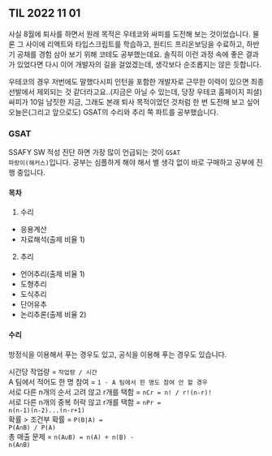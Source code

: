 ## TIL 2022 11 01

사실 8월에 퇴사를 하면서 원래 목적은 우테코와 싸피를 도전해 보는 것이었습니다. 물론 그 사이에 리액트와 타입스크립트를 학습하고, 원티드 프리온보딩을 수료하고, 하반기 공채를 경험 삼아 보기 위해
코테도 공부했는데요. 솔직히 이런 과정 속에 좋은 결과가 있었다면 다시 이어 개발자의 길을 걸었겠는데, 생각보다 순조롭지는 않은 듯합니다.

우테코의 경우 저번에도 말했다시피 인턴을 포함한 개발자로 근무한 이력이 있으면 최종 선발에서 제외되는 것 같더라고요..(지금은 아닐 수 있는데, 당장 우테코 홈페이지 피셜) 
싸피가 10일 남짓한 지금, 그래도 본래 퇴사 목적이었던 것처럼 한 번 도전해 보고 싶어 오늘은(그리고 앞으로도) GSAT의 수리와 추리 쪽 파트를 공부했습니다.

### GSAT

SSAFY SW 적성 진단 하면 가장 많이 언급되는 것이 <code>GSAT 파랑이(해커스)</code>입니다. 공부는 심플하게 해야 해서 별 생각 없이 바로 구매하고 공부에 진행 중입니다.

#### 목차

1. 수리
- 응용계산
- 자료해석(출제 비율 1)

2. 추리
- 언어추리(출제 비율 1)
- 도형추리
- 도식추리
- 단어유추
- 논리추론(출제 비율 2)

#### 수리

방정식을 이용해서 푸는 경우도 있고, 공식을 이용해 푸는 경우도 있습니다.

시간당 작업량 = <code>작업량 / 시간</code> <br>
A 팀에서 적어도 한 명 참여 = <code>1 - A 팀에서 한 명도 참여 안 할 경우</code> <br>
서로 다른 n개의 순서 고려 않고 r개를 택함 = <code>nCr = n! / r!(n-r)!</code> <br>
서로 다른 n개의 중복 허락 않고 r개를 택함 = <code>nPr = n(n-1)(n-2)...(n-r+1)</code> <br>
확률 > 조건부 확률 = <code>P(B|A) = P(A∩B) / P(A)</code> <br>
총 매출 문제 = <code>n(A∪B) = n(A) + n(B) - n(A∩B)</code>
